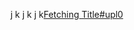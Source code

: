j k j k j k[Fetching Title#upl0](https://github.com/Visualize-ML/Book4_Power-of-Matrix/blob/main/Book4_Ch00_%E5%8B%98%E8%AF%AF%E8%A1%A8__%E7%9F%A9%E9%98%B5%E5%8A%9B%E9%87%8F__%E4%BB%8E%E5%8A%A0%E5%87%8F%E4%B9%98%E9%99%A4%E5%88%B0%E6%9C%BA%E5%99%A8%E5%AD%A6%E4%B9%A0.pdf)